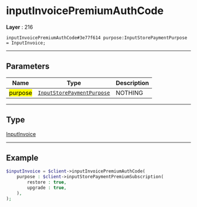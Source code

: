 # inputInvoicePremiumAuthCode

**Layer** : 216

```tl
inputInvoicePremiumAuthCode#3e77f614 purpose:InputStorePaymentPurpose = InputInvoice;
```

---

## Parameters

| Name | Type | Description |
| :---: | :---: | :--- |
| <mark>purpose</mark> | [`InputStorePaymentPurpose`](type/InputStorePaymentPurpose) | NOTHING |

---

## Type

[InputInvoice](type/InputInvoice)

---

## Example

```php
$inputInvoice = $client->inputInvoicePremiumAuthCode(
	purpose : $client->inputStorePaymentPremiumSubscription(
		restore : true,
		upgrade : true,
	),
);
```